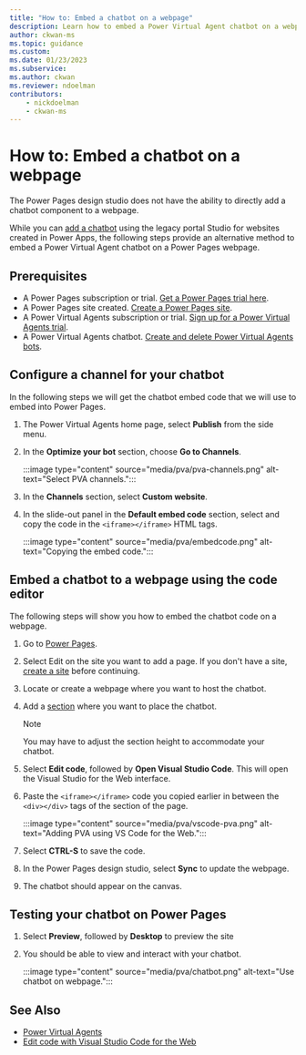 ```yaml
---
title: "How to: Embed a chatbot on a webpage"
description: Learn how to embed a Power Virtual Agent chatbot on a webpage in Power Pages.
author: ckwan-ms
ms.topic: guidance
ms.custom: 
ms.date: 01/23/2023
ms.subservice:
ms.author: ckwan 
ms.reviewer: ndoelman
contributors:
    - nickdoelman
    - ckwan-ms
---
```


# How to: Embed a chatbot on a webpage

The Power Pages design studio does not have the ability to directly add a chatbot component to a webpage. 

While you can [add a chatbot](/power-apps/maker/portals/add-chatbot) using the legacy portal Studio for websites created in Power Apps, the following steps provide an alternative method to embed a Power Virtual Agent chatbot on a Power Pages webpage.

## Prerequisites

- A Power Pages subscription or trial. [Get a Power Pages trial here](../getting-started/trial-signup.md).
- A Power Pages site created. [Create a Power Pages site](../getting-started/create-manage.md).
- A Power Virtual Agents subscription or trial. [Sign up for a Power Virtual Agents trial](/power-virtual-agents/sign-up-individual).
- A Power Virtual Agents chatbot. [Create and delete Power Virtual Agents bots](/power-virtual-agents/authoring-first-bot).

## Configure a channel for your chatbot

In the following steps we will get the chatbot embed code that we will use to embed into Power Pages.

1. The Power Virtual Agents home page, select **Publish** from the side menu.

1. In the **Optimize your bot** section, choose **Go to Channels**.

    :::image type="content" source="media/pva/pva-channels.png" alt-text="Select PVA channels.":::

1. In the **Channels** section, select **Custom website**.

1. In the slide-out panel in the **Default embed code** section, select and copy the code in the `<iframe></iframe>` HTML tags.

    :::image type="content" source="media/pva/embedcode.png" alt-text="Copying the embed code.":::

## Embed a chatbot to a webpage using the code editor

The following steps will show you how to embed the chatbot code on a webpage.

1. Go to [Power Pages](https://aka.ms/mpp).

1. Select Edit on the site you want to add a page. If you don't have a site, [create a site](../getting-started/create-manage.md) before continuing.

1. Locate or create a webpage where you want to host the chatbot.

1. Add a [section](../getting-started/add-sections.md) where you want to place the chatbot.

    > [!NOTE]
    > You may have to adjust the section height to accommodate your chatbot.

1. Select **Edit code**, followed by **Open Visual Studio Code**. This will open the Visual Studio for the Web interface.

1. Paste the `<iframe></iframe>` code you copied earlier in between the `<div></div>` tags of the section of the page.

    :::image type="content" source="media/pva/vscode-pva.png" alt-text="Adding PVA using VS Code for the Web.":::

1. Select **CTRL-S** to save the code.

1. In the Power Pages design studio, select **Sync** to update the webpage.

1. The chatbot should appear on the canvas.

## Testing your chatbot on Power Pages

1. Select **Preview**, followed by **Desktop** to preview the site

1. You should be able to view and interact with your chatbot.

    :::image type="content" source="media/pva/chatbot.png" alt-text="Use chatbot on webpage.":::

## See Also

- [Power Virtual Agents](/power-virtual-agents/)
- [Edit code with Visual Studio Code for the Web](../configure/visual-studio-code-editor.md)
